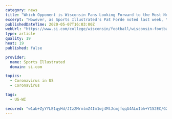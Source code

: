 ```yaml
---
category: news
title: "Which Opponent is Wisconsin Fans Looking Forward to the Most Next Season?"
excerpt: "However, as Sports Illustrated's Pat Forde noted last week, \"April is not the time to make decisions or declarations about moving the 2020 college football season to the 2021 side of the academic schedule."
publishedDateTime: 2020-05-07T16:03:00Z
webUrl: "https://www.si.com/college/wisconsin/football/wisconsin-football-notre-dame-minnesota-iowa-michigan"
type: article
quality: 19
heat: 19
published: false

provider:
  name: Sports Illustrated
  domain: si.com

topics:
  - Coronavirus in US
  - Coronavirus

tags:
  - US-WI

secured: "w1ab+ZyYYLE1qyHd/JIzZMrmlmZ4Im1wj4MlJcmjfqqA4ALoIbh+Y152EC/G20hRMe/6W16KsY4goCcojt1bpp5BCczumkbJQ1Vgb8FmApOu3pjrBIjbLT1TnOR0IP2qkn4ZGugZCGAh71XD3LHcB2XBxPsCdE22gu0RvcXTZQS5Sk0xaeUQcfAgsXzHc/klgtp8h6ltSbVOIYxwdzIfrnCRIo+sdGWieGG7VOvus3yAvrK1qV2hd2x9svZNFZYcNsnyi6ds/t7shL7wI8I58Rmr1wKkK8bKiFVM2/aTF+gXMPxRea9+6H3JKdMGrwMmGtIIgBxRj+jO/XBLiMuGQ7WOq5CITewSs8utd0yvklEwWu46+WcchnscaiXCZKzFY9vPp+5KIHBjzzVZWgjHNH2H7yo5Jy83dZv9u3u6lNelEoDlRjIHwinwNwsGeuNjWPn/jsOnM9AqDZnILsfVdJqcxRKW96CTq29cYAglXIA=;1jSqp4B1iYJ+Yo6G6k8zBw=="
---
```


